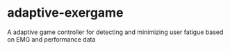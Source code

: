 # adaptive-exergame
A adaptive game controller for detecting and minimizing user fatigue based on EMG and performance data
